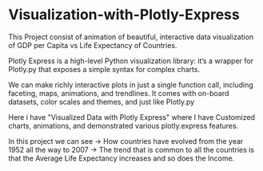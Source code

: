 # Visualization-with-Plotly-Express
This Project consist of animation of beautiful, interactive data visualization of GDP per Capita vs Life Expectancy of Countries.

Plotly Express is a high-level Python visualization library: it’s a wrapper for Plotly.py that exposes a simple syntax for complex charts.

We can make richly interactive plots in just a single function call, including faceting, maps, animations, and trendlines. It comes with on-board datasets, color scales and themes, and just like Plotly.py

Here i have "Visualized Data with Plotly Express" where I have Customized charts, animations, and demonstrated various plotly.express features.

In this project we can see
-> How countries have evolved from the year 1952 all the way to 2007
-> The trend that is common to all the countries is that the Average Life Expectancy increases and so does the Income.
